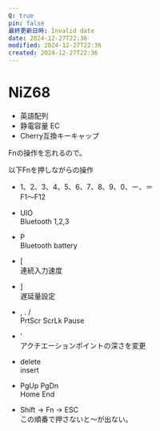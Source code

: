 ```yaml
---
Q: true
pin: false
最終更新日時: Invalid date
date: 2024-12-27T22:36
modified: 2024-12-27T22:36
created: 2024-12-27T22:36
---
```

# NiZ68

- 英語配列
- 静電容量 EC
- Cherry互換キーキャップ

Fnの操作を忘れるので。

以下Fnを押しながらの操作

- 1、2、3、4、5、6、7、8、9、0、ー、＝  
    F1〜F12  
    
- UIO  
    Bluetooth 1,2,3  
    
- P  
    Bluetooth battery  
    
- [  
    連続入力速度  
    
- ]  
    遅延量設定  
    
- , . /  
    PrtScr ScrLk Pause  
    
- ’  
    アクチエーションポイントの深さを変更  
    
- delete  
    insert  
    
- PgUp PgDn  
    Home End  
    
- Shift → Fn → ESC  
    この順番で押さないと〜が出ない。